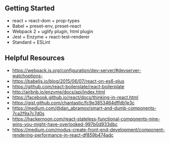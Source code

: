 ## Getting Started
- react + react-dom + prop-types
- Babel + preset-env, preset-react
- Webpack 2 + uglify plugin, html plugin
- Jest + Enzyme + react-test-renderer
- Standard + ESLint

## Helpful Resources
- https://webpack.js.org/configuration/dev-server/#devserver-watchoptions-
- https://babeljs.io/blog/2015/06/07/react-on-es6-plus
- https://github.com/react-boilerplate/react-boilerplate
- http://airbnb.io/enzyme/docs/api/index.html
- https://facebook.github.io/react/docs/thinking-in-react.html
- https://gist.github.com/chantastic/fc9e3853464dffdb1e3c
- https://medium.com/@dan_abramov/smart-and-dumb-components-7ca2f9a7c7d0s
- https://hackernoon.com/react-stateless-functional-components-nine-wins-you-might-have-overlooked-997b0d933dbc
- https://medium.com/modus-create-front-end-development/component-rendering-performance-in-react-df859b474adc
